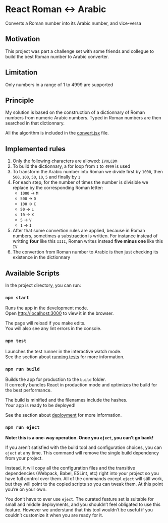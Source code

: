 # React Roman <-> Arabic

Converts a Roman number into its Arabic number, and vice-versa

## Motivation

This project was part a challenge set with some friends and collegue to build the best Roman number to Arabic converter.

## Limitation

 Only numbers in a range of 1 to 4999 are supported

 ## Principle

My solution is based on the construction of a dictionnary of Roman numbers from numeric Arabic numbers. Typed in Roman numbers are then searched in that dictionnary.

All the algorithm is included in the [convert.jsx](./src/convert.jsx) file.

## Implemented rules

1. Only the following characters are allowed: `IVXLCDM`
1. To build the dictionnary, a for loop from `1` to `4999` is used
1. To transform the Arabic number into Roman we divide first by `1000`, then `500`, `100`, `50`, `10`, `5` and finally by `1`
1. For each step, for the number of times the number is divisible we replace by the corresponding Roman letter:
    - `1000` -> `M`
    - `500` -> `D`
    - `100` -> `C`
    - `50` -> `L`
    - `10` -> `X`
    - `5` -> `V`
    - `1` -> `I`
1. After that some convertion rules are applied, because in Roman numbers, sometimes a substraction is written. For instance instead of writting **four** like this `IIII`, Roman writes instead **five minus one** like this `IV`
1. The convertion from Roman number to Arabic is then just checking its existence in the dictionnary

## Available Scripts

In the project directory, you can run:

### `npm start`

Runs the app in the development mode.<br>
Open [http://localhost:3000](http://localhost:3000) to view it in the browser.

The page will reload if you make edits.<br>
You will also see any lint errors in the console.

### `npm test`

Launches the test runner in the interactive watch mode.<br>
See the section about [running tests](https://facebook.github.io/create-react-app/docs/running-tests) for more information.

### `npm run build`

Builds the app for production to the `build` folder.<br>
It correctly bundles React in production mode and optimizes the build for the best performance.

The build is minified and the filenames include the hashes.<br>
Your app is ready to be deployed!

See the section about [deployment](https://facebook.github.io/create-react-app/docs/deployment) for more information.

### `npm run eject`

**Note: this is a one-way operation. Once you `eject`, you can’t go back!**

If you aren’t satisfied with the build tool and configuration choices, you can `eject` at any time. This command will remove the single build dependency from your project.

Instead, it will copy all the configuration files and the transitive dependencies (Webpack, Babel, ESLint, etc) right into your project so you have full control over them. All of the commands except `eject` will still work, but they will point to the copied scripts so you can tweak them. At this point you’re on your own.

You don’t have to ever use `eject`. The curated feature set is suitable for small and middle deployments, and you shouldn’t feel obligated to use this feature. However we understand that this tool wouldn’t be useful if you couldn’t customize it when you are ready for it.
